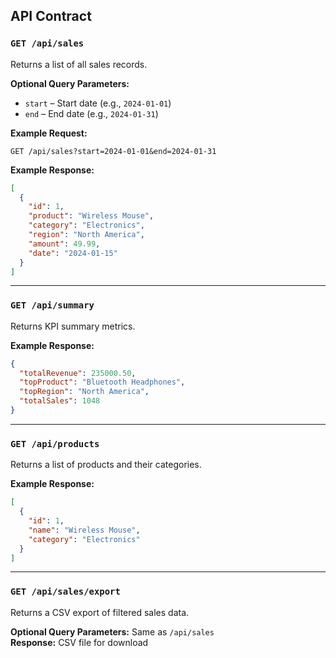 
## API Contract

### `GET /api/sales`
Returns a list of all sales records.

**Optional Query Parameters:**
- `start` – Start date (e.g., `2024-01-01`)
- `end` – End date (e.g., `2024-01-31`)

**Example Request:**
```
GET /api/sales?start=2024-01-01&end=2024-01-31
```

**Example Response:**
```json
[
  {
    "id": 1,
    "product": "Wireless Mouse",
    "category": "Electronics",
    "region": "North America",
    "amount": 49.99,
    "date": "2024-01-15"
  }
]
```

---

### `GET /api/summary`
Returns KPI summary metrics.

**Example Response:**
```json
{
  "totalRevenue": 235000.50,
  "topProduct": "Bluetooth Headphones",
  "topRegion": "North America",
  "totalSales": 1048
}
```

---

### `GET /api/products`
Returns a list of products and their categories.

**Example Response:**
```json
[
  {
    "id": 1,
    "name": "Wireless Mouse",
    "category": "Electronics"
  }
]
```

---

### `GET /api/sales/export`
Returns a CSV export of filtered sales data.

**Optional Query Parameters:** Same as `/api/sales`  
**Response:** CSV file for download
